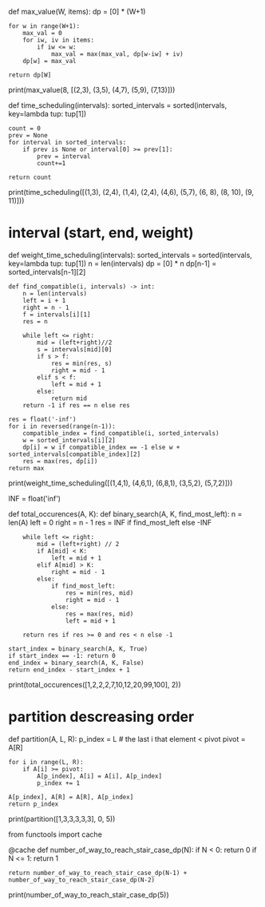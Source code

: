 def max_value(W, items):
    dp = [0] * (W+1)

    for w in range(W+1):
        max_val = 0
        for iw, iv in items:
            if iw <= w:
                max_val = max(max_val, dp[w-iw] + iv)
        dp[w] = max_val
    
    return dp[W]


print(max_value(8, [(2,3), (3,5), (4,7), (5,9), (7,13)]))


def time_scheduling(intervals):
    sorted_intervals = sorted(intervals, key=lambda tup: tup[1])

    count = 0
    prev = None
    for interval in sorted_intervals:
        if prev is None or interval[0] >= prev[1]:
            prev = interval
            count+=1

    return count

print(time_scheduling([(1,3), (2,4), (1,4), (2,4), (4,6), (5,7), (6, 8), (8, 10), (9, 11)]))

# interval (start, end, weight)
def weight_time_scheduling(intervals):
    sorted_intervals = sorted(intervals, key=lambda tup: tup[1])
    n = len(intervals)
    dp = [0] * n
    dp[n-1] = sorted_intervals[n-1][2]

    def find_compatible(i, intervals) -> int: 
        n = len(intervals)
        left = i + 1
        right = n - 1
        f = intervals[i][1]
        res = n

        while left <= right:
            mid = (left+right)//2
            s = intervals[mid][0] 
            if s > f:
                res = min(res, s)
                right = mid - 1
            elif s < f:
                left = mid + 1
            else:
                return mid
        return -1 if res == n else res

    res = float('-inf')
    for i in reversed(range(n-1)):
        compatible_index = find_compatible(i, sorted_intervals)
        w = sorted_intervals[i][2]
        dp[i] = w if compatible_index == -1 else w + sorted_intervals[compatible_index][2]
        res = max(res, dp[i])
    return max

print(weight_time_scheduling([(1,4,1), (4,6,1), (6,8,1), (3,5,2), (5,7,2)]))
        
INF = float('inf')

def total_occurences(A, K):
    def binary_search(A, K, find_most_left):
        n = len(A) 
        left = 0 
        right = n - 1
        res = INF if find_most_left else -INF

        while left <= right:
            mid = (left+right) // 2
            if A[mid] < K:
                left = mid + 1 
            elif A[mid] > K:
                right = mid - 1
            else:
                if find_most_left:
                    res = min(res, mid)
                    right = mid - 1
                else:
                    res = max(res, mid)
                    left = mid + 1
                
        return res if res >= 0 and res < n else -1

    start_index = binary_search(A, K, True)
    if start_index == -1: return 0
    end_index = binary_search(A, K, False)
    return end_index - start_index + 1

print(total_occurences([1,2,2,2,7,10,12,20,99,100], 2))


# partition descreasing order
def partition(A, L, R):
    p_index = L # the last i that element < pivot
    pivot = A[R]

    for i in range(L, R):
        if A[i] >= pivot:
            A[p_index], A[i] = A[i], A[p_index]
            p_index += 1

    A[p_index], A[R] = A[R], A[p_index]
    return p_index

print(partition([1,3,3,3,3,3], 0, 5))


from functools import cache

@cache
def number_of_way_to_reach_stair_case_dp(N):
    if N < 0:
        return 0
    if N <= 1: 
        return 1

    return number_of_way_to_reach_stair_case_dp(N-1) + number_of_way_to_reach_stair_case_dp(N-2)

print(number_of_way_to_reach_stair_case_dp(5))

    
